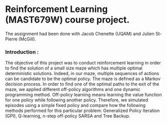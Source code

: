 # Reinforcement Learning (MAST679W) course project.
The assignment had been done with Jacob Chenette (UQAM) and Julien St-Pierre (McGill).

### Introduction : 
The objective of this project was to conduct reinforcement learning in order to find the solution of a small
size maze which has multiple optimal deterministic solutions. Indeed, in our maze, multiple sequences of
actions can be candidate to be the optimal policy. The maze is defined as a Markov decision process. In
order to find one of the optimal paths to the exit of the maze, we applied different off-policy algorithms
and one dynamic programming method. Off-policy learning means learning the value function for one
policy while following another policy. Therefore, we simulated episodes using a simple fixed policy and
compare how the following methods performed for this particular problem: Generalized Policy Iteration
(GPI), Q-learning, n-step off-policy SARSA and Tree Backup.

